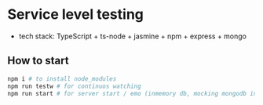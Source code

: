 # Service level testing
- tech stack: TypeScript + ts-node + jasmine + npm + express + mongo

## How to start
```bash
npm i # to install node_modules
npm run testw # for continuos watching
npm run start # for server start / emo (inmemory db, mocking mongodb interface)
```